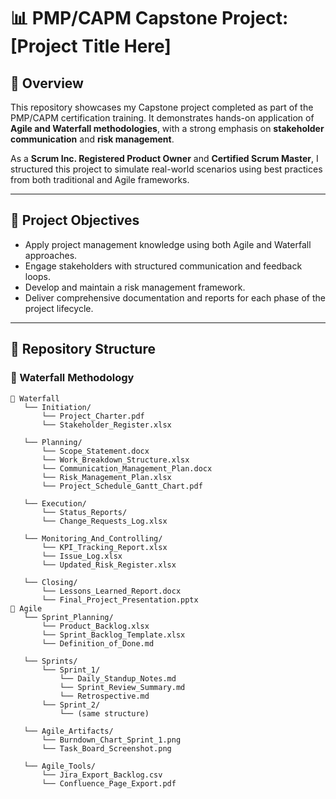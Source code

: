 # 📊 PMP/CAPM Capstone Project: [Project Title Here]

## 🧩 Overview
This repository showcases my Capstone project completed as part of the PMP/CAPM certification training. It demonstrates hands-on application of **Agile and Waterfall methodologies**, with a strong emphasis on **stakeholder communication** and **risk management**.

As a **Scrum Inc. Registered Product Owner** and **Certified Scrum Master**, I structured this project to simulate real-world scenarios using best practices from both traditional and Agile frameworks.

---

## 🚀 Project Objectives
- Apply project management knowledge using both Agile and Waterfall approaches.
- Engage stakeholders with structured communication and feedback loops.
- Develop and maintain a risk management framework.
- Deliver comprehensive documentation and reports for each phase of the project lifecycle.

---

## 📁 Repository Structure

### 🔷 Waterfall Methodology

```plaintext
📂 Waterfall
   └── Initiation/
       └── Project_Charter.pdf
       └── Stakeholder_Register.xlsx

   └── Planning/
       └── Scope_Statement.docx
       └── Work_Breakdown_Structure.xlsx
       └── Communication_Management_Plan.docx
       └── Risk_Management_Plan.xlsx
       └── Project_Schedule_Gantt_Chart.pdf

   └── Execution/
       └── Status_Reports/
       └── Change_Requests_Log.xlsx

   └── Monitoring_And_Controlling/
       └── KPI_Tracking_Report.xlsx
       └── Issue_Log.xlsx
       └── Updated_Risk_Register.xlsx

   └── Closing/
       └── Lessons_Learned_Report.docx
       └── Final_Project_Presentation.pptx
📂 Agile
   └── Sprint_Planning/
       └── Product_Backlog.xlsx
       └── Sprint_Backlog_Template.xlsx
       └── Definition_of_Done.md

   └── Sprints/
       └── Sprint_1/
           └── Daily_Standup_Notes.md
           └── Sprint_Review_Summary.md
           └── Retrospective.md
       └── Sprint_2/
           └── (same structure)

   └── Agile_Artifacts/
       └── Burndown_Chart_Sprint_1.png
       └── Task_Board_Screenshot.png

   └── Agile_Tools/
       └── Jira_Export_Backlog.csv
       └── Confluence_Page_Export.pdf
